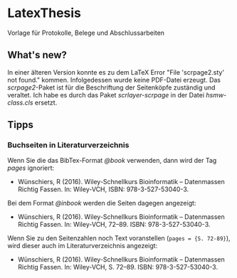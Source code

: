 # LatexThesis
Vorlage für Protokolle, Belege und Abschlussarbeiten

## What's new?
In einer älteren Version konnte es zu dem LaTeX Error "File 'scrpage2.sty' not found." kommen. Infolgedessen wurde keine PDF-Datei erzeugt. Das *scrpage2*-Paket ist für die Beschriftung der Seitenköpfe zuständig und veraltet. Ich habe es durch das Paket *scrlayer-scrpage* in der Datei *hsmw-class.cls* ersetzt.

## Tipps

### Buchseiten in Literaturverzeichnis
Wenn Sie die das BibTex-Format *@book* verwenden, dann wird der Tag *pages* ignoriert:

- Wünschiers, R (2016). Wiley-Schnellkurs Bioinformatik – Datenmassen Richtig Fassen.
In: Wiley-VCH, ISBN: 978-3-527-53040-3.

Bei dem Format *@inbook* werden die Seiten dagegen angezeigt:

- Wünschiers, R (2016). Wiley-Schnellkurs Bioinformatik – Datenmassen Richtig Fassen.
In: Wiley-VCH, 72–89. ISBN: 978-3-527-53040-3.

Wenn Sie zu den Seitenzahlen noch Text voranstellen (`pages = {S. 72-89}`), wird dieser auch im Literaturverzeichnis angezeigt:

- Wünschiers, R (2016). Wiley-Schnellkurs Bioinformatik – Datenmassen Richtig Fassen.
In: Wiley-VCH, S. 72–89. ISBN: 978-3-527-53040-3.
